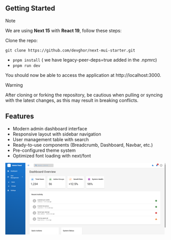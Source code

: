 ## Getting Started

> [!NOTE]  
> We are using **Next 15** with **React 19**, follow these steps:

Clone the repo:

```
git clone https://github.com/devghor/next-mui-starter.git
```

- `pnpm install` ( we have legacy-peer-deps=true added in the .npmrc)
- `pnpm run dev`

You should now be able to access the application at http://localhost:3000.

> [!WARNING]
> After cloning or forking the repository, be cautious when pulling or syncing with the latest changes, as this may result in breaking conflicts.

## Features

- Modern admin dashboard interface
- Responsive layout with sidebar navigation
- User management table with search
- Ready-to-use components (Breadcrumb, Dashboard, Navbar, etc.)
- Pre-configured theme system
- Optimized font loading with next/font

![Admin Dashboard Screenshot](docs/Screenshot.png)
